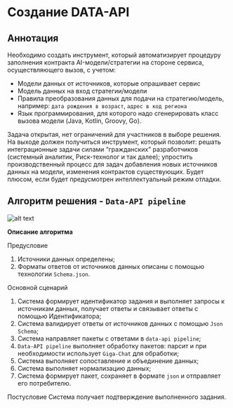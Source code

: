 # Создание DATA-API
## Аннотация

Необходимо создать инструмент, который автоматизирует процедуру заполнения контракта AI-модели/стратегии на стороне сервиса, осуществляющего вызов, с учетом:

* Модели данных от источников, которые опрашивает сервис
* Модель данных на вход стратегии/модели
* Правила преобразования данных для подачи на стратегию/модель, например: `дата рождения в возраст`, `адрес в код региона`
* Язык программирования, для которого надо сгенерировать класс вызова модели (Java, Kotlin, Groovy, Go).


Задача открытая, нет ограничений для участников в выборе решения. На выходе должен получиться инструмент, который позволит:
решать интеграционные задачи силами “гражданских” разработчиков (системный аналитик, Риск-технолог и так далее);
упростить производственный процесс для задач добавления новых источников данных на модели, изменения контрактов существующих.
Будет плюсом, если будет предусмотрен интеллектуальный режим отладки.


## Алгоритм решения - `Data-API pipeline`

![alt text](./assets/img/imdata-api-fabrica.png)

**Описание алгоритма**

Предусловие
1. Источники данных определены;
2. Форматы ответов от источников данных описаны с помощью технологии `Schema.json`.

Основной сценарий
1. Система формирует идентификатор задания и выполняет запросы  к источникам данных, получает ответы и связывает ответы с помощью Идентификатора;
3. Система валидирует ответы от источников данных с помощью `Json Schema`;
4. Система направляет пакеты с ответами в `data-api pipeline`;
5. `Data-API pipeline` выполняет обработку пакетов: парсит и при необходимости использует `Giga-Chat` для обработки;
6. Система выполняет сопоставление и объединение данных;
7. Система выполняет нормализацию данных;
8. Система формирует пакет, сохраняет в формате `json` и отправляет его потребителю.

Постусловие
Система получает подтверждение выполненного задания.

